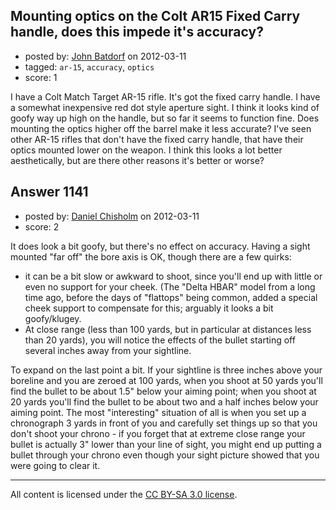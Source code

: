 ## Mounting optics on the Colt AR15 Fixed Carry handle, does this impede it's accuracy?

- posted by: [John Batdorf](https://stackexchange.com/users/-1/112-john-batdorf) on 2012-03-11
- tagged: `ar-15`, `accuracy`, `optics`
- score: 1

<p>I have a Colt Match Target AR-15 rifle. It's got the fixed carry handle. I have a somewhat inexpensive red dot style aperture sight. I think it looks kind of goofy way up high on the handle, but so far it seems to function fine. Does mounting the optics higher off the barrel make it less accurate? I've seen other AR-15 rifles that don't have the fixed carry handle, that have their optics mounted lower on the weapon. I think this looks a lot better aesthetically, but are there other reasons it's better or worse? </p>



## Answer 1141

- posted by: [Daniel Chisholm](https://stackexchange.com/users/-1/36-daniel-chisholm) on 2012-03-11
- score: 2

<p>It does look a bit goofy, but there's no effect on accuracy.  Having a sight mounted "far off" the bore axis is OK, though there are a few quirks:</p>

<ul>
<li>it can be a bit slow or awkward to shoot, since you'll end up with little or even no support for your cheek.  (The "Delta HBAR" model from a long time ago, before the days of "flattops" being common, added a special cheek support to compensate for this; arguably it looks a bit goofy/klugey. </li>
<li>At close range (less than 100 yards, but in particular at distances less than 20 yards), you will notice the effects of the bullet starting off several inches away from your sightline.</li>
</ul>

<p>To expand on the last point a bit.  If your sightline is three inches above your boreline and you are zeroed at 100 yards, when you shoot at 50 yards you'll find the bullet to be about 1.5" below your aiming point; when you shoot at 20 yards you'll find the bullet to be about two and a half inches below your aiming point.  The most "interesting" situation of all is when you set up a chronograph 3 yards in front of you and carefully set things up so that you don't shoot your chrono - if you forget that at extreme close range your bullet is actually 3" lower than your line of sight, you might end up putting a bullet through your chrono even though your sight picture showed that you were going to clear it.</p>




---

All content is licensed under the [CC BY-SA 3.0 license](https://creativecommons.org/licenses/by-sa/3.0/).
